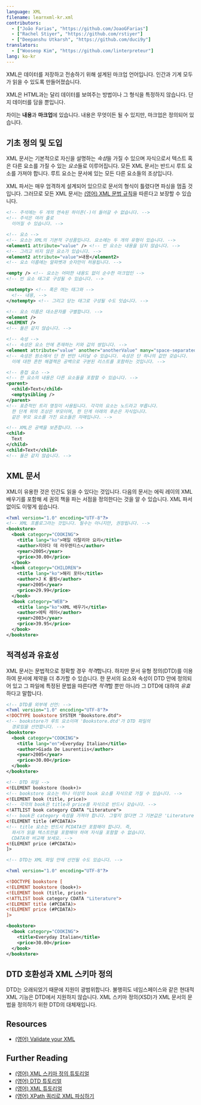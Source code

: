 ```yaml
---
language: XML
filename: learnxml-kr.xml
contributors:
  - ["João Farias", "https://github.com/JoaoGFarias"]
  - ["Rachel Stiyer", "https://github.com/rstiyer"]
  - ["Deepanshu Utkarsh", "https://github.com/duci9y"]
translators:
  - ["Wooseop Kim", "https://github.com/linterpreteur"]
lang: ko-kr
---
```


XML은 데이터를 저장하고 전송하기 위해 설계된 마크업 언어입니다. 인간과 기계 모두가 읽을 수 있도록 만들어졌습니다.

XML은 HTML과는 달리 데이터를 보여주는 방법이나 그 형식을 특정하지 않습니다. 단지 데이터를 담을 뿐입니다.

차이는 **내용**과 **마크업**에 있습니다. 내용은 무엇이든 될 수 있지만, 마크업은 정의되어 있습니다.

## 기초 정의 및 도입

XML 문서는 기본적으로 자신을 설명하는 *속성*을 가질 수 있으며 자식으로서 텍스트 혹은 다른 요소를 가질 수 있는 *요소*들로 이루어집니다. 모든 XML 문서는 반드시 루트 요소를 가져야 합니다. 루트 요소는 문서에 있는 모든 다른 요소들의 조상입니다.

XML 파서는 매우 엄격하게 설계되어 있으므로 문서의 형식이 틀렸다면 파싱을 멈출 것입니다. 그러므로 모든 XML 문서는 [(영어) XML 문법 규칙](http://www.w3schools.com/xml/xml_syntax.asp)을 따른다고 보장할 수 있습니다.

```xml
<!-- 주석에는 두 개의 연속된 하이픈(-)이 들어갈 수 없습니다. -->
<!-- 주석은 여러 줄로
  이어질 수 있습니다. -->

<!-- 요소 -->
<!-- 요소는 XML의 기본적 구성품입니다. 요소에는 두 개의 유형이 있습니다. -->
<element1 attribute="value" /> <!-- 빈 요소는 내용을 담지 않습니다. -->
<!-- 그리고 비지 않은 요소가 있습니다. -->
<element2 attribute="value">내용</element2>
<!-- 요소 이름에는 알파벳과 숫자만이 허용됩니다. -->

<empty /> <!-- 요소는 어떠한 내용도 없이 순수한 마크업인 -->
<!-- 빈 요소 태그로 구성될 수 있습니다. -->

<notempty> <!-- 혹은 여는 태그와 -->
  <!-- 내용, -->
</notempty> <!-- 그리고 닫는 태그로 구성될 수도 잇습니다. -->

<!-- 요소 이름은 대소문자를 구별합니다. -->
<element />
<eLEMENT />
<!-- 둘은 같지 않습니다. -->

<!-- 속성 -->
<!-- 속성은 요소 안에 존재하는 키와 값의 쌍입니다. -->
<element attribute="value" another="anotherValue" many="space-separated list" />
<!-- 속성은 원소에서 단 한 번만 나타날 수 있습니다. 속성은 단 하나의 값만 갖습니다.
  이에 대한 흔한 해결책은 공백으로 구분된 리스트를 포함하는 것입니다. -->

<!-- 중첩 요소 -->
<!-- 한 요소의 내용은 다른 요소들을 포함할 수 있습니다. -->
<parent>
  <child>Text</child>
  <emptysibling />
</parent>
<!-- 표준적인 트리 명칭이 사용됩니다. 각각의 요소는 노드라고 부릅니다.
  한 단계 위의 조상은 부모이며, 한 단계 아래의 후손은 자식입니다.
  같은 부모 요소를 가진 요소들은 자매입니다. -->

<!-- XML은 공백을 보존합니다. -->
<child>
  Text
</child>
<child>Text</child>
<!-- 둘은 같지 않습니다. -->
```

## XML 문서

XML이 유용한 것은 인간도 읽을 수 있다는 것입니다. 다음의 문서는 에릭 레이의 XML 배우기를 포함해 세 권의 책을 파는 서점을 정의한다는 것을 알 수 있습니다. XML 파서 없이도 이렇게 쉽습니다.

```xml
<?xml version="1.0" encoding="UTF-8"?>
<!-- XML 프롤로그라는 것입니다. 필수는 아니지만, 권장됩니다. -->
<bookstore>
  <book category="COOKING">
    <title lang="ko">매일 이탈리아 요리</title>
    <author>지아다 데 라우렌티스</author>
    <year>2005</year>
    <price>30.00</price>
  </book>
  <book category="CHILDREN">
    <title lang="ko">해리 포터</title>
    <author>J K 롤링</author>
    <year>2005</year>
    <price>29.99</price>
  </book>
  <book category="WEB">
    <title lang="ko">XML 배우기</title>
    <author>에릭 레이</author>
    <year>2003</year>
    <price>39.95</price>
  </book>
</bookstore>
```

## 적격성과 유효성

XML 문서는 문법적으로 정확할 경우 *적격*합니다. 하지만 문서 유형 정의(DTD)를 이용하여 문서에 제약을 더 추가할 수 있습니다. 한 문서의 요소와 속성이 DTD 안에 정의되어 있고 그 파일에 특정된 문법을 따른다면 *적격*할 뿐만 아니라 그 DTD에 대하여 *유효*하다고 말합니다.

```xml
<!-- DTD를 외부에 선언: -->
<?xml version="1.0" encoding="UTF-8"?>
<!DOCTYPE bookstore SYSTEM "Bookstore.dtd">
<!-- bookstore가 루트 요소이며 'Bookstore.dtd'가 DTD 파일의
  경로임을 선언합니다. -->
<bookstore>
  <book category="COOKING">
    <title lang="en">Everyday Italian</title>
    <author>Giada De Laurentiis</author>
    <year>2005</year>
    <price>30.00</price>
  </book>
</bookstore>

<!-- DTD 파일 -->
<!ELEMENT bookstore (book+)>
<!-- bookstore 요소는 하나 이상의 book 요소를 자식으로 가질 수 있습니다. -->
<!ELEMENT book (title, price)>
<!-- 각각의 book은 title과 price를 자식으로 반드시 갖습니다. -->
<!ATTLIST book category CDATA "Literature">
<!-- book은 category 속성을 가져야 합니다. 그렇지 않다면 그 기본값은 'Literature'입니다. -->
<!ELEMENT title (#PCDATA)>
<!-- title 요소는 반드시 PCDATA만 포함해야 합니다. 즉,
  파서가 읽을 텍스트만을 포함해야 하며 자식을 포함할 수 없습니다.
  CDATA와 비교해 보세요. -->
<!ELEMENT price (#PCDATA)>
]>

<!-- DTD는 XML 파일 안에 선언될 수도 있습니다. -->

<?xml version="1.0" encoding="UTF-8"?>

<!DOCTYPE bookstore [
<!ELEMENT bookstore (book+)>
<!ELEMENT book (title, price)>
<!ATTLIST book category CDATA "Literature">
<!ELEMENT title (#PCDATA)>
<!ELEMENT price (#PCDATA)>
]>

<bookstore>
  <book category="COOKING">
    <title>Everyday Italian</title>
    <price>30.00</price>
  </book>
</bookstore>
```

## DTD 호환성과 XML 스키마 정의

DTD는 오래되었기 때문에 지원이 광범위합니다. 불행히도 네임스페이스와 같은 현대적 XML 기능은 DTD에서 지원하지 않습니다. XML 스키마 정의(XSD)가 XML 문서의 문법을 정의하기 위한 DTD의 대체재입니다.

## Resources

* [(영어) Validate your XML](http://www.xmlvalidation.com)

## Further Reading

* [(영어) XML 스키마 정의 튜토리얼](http://www.w3schools.com/xml/xml_schema.asp)
* [(영어) DTD 튜토리얼](http://www.w3schools.com/xml/xml_dtd_intro.asp)
* [(영어) XML 튜토리얼](http://www.w3schools.com/xml/default.asp)
* [(영어) XPath 쿼리로 XML 파싱하기](http://www.w3schools.com/xml/xml_xpath.asp)

